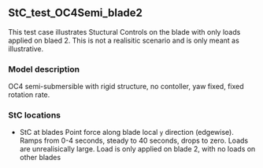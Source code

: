 ## StC\_test\_OC4Semi\_blade2

This test case illustrates Stuctural Controls on the blade with only loads applied on blaed 2. This is not a realisitic scenario and is only meant as illustrative.

### Model description

OC4 semi-submersible with rigid structure, no contoller, yaw fixed, fixed rotation rate.

### StC locations

- StC at blades
     Point force along blade local `y` direction (edgewise).  Ramps from 0-4 seconds, steady to 40 seconds, drops to zero.  Loads are unrealisically large.
     Load is only applied on blade 2, with no loads on other blades
